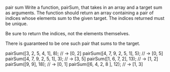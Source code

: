 pair sum
Write a function, pairSum, that takes in an array and a target sum as arguments. The function should return an array containing a pair of indices whose elements sum to the given target. The indices returned must be unique.

Be sure to return the indices, not the elements themselves.

There is guaranteed to be one such pair that sums to the target.

pairSum([3, 2, 5, 4, 1], 8); // -> [0, 2]
pairSum([4, 7, 9, 2, 5, 1], 5); // -> [0, 5]
pairSum([4, 7, 9, 2, 5, 1], 3); // -> [3, 5]
pairSum([1, 6, 7, 2], 13); // -> [1, 2]
pairSum([9, 9], 18); // -> [0, 1]
pairSum([6, 4, 2, 8 ], 12); // -> [1, 3]